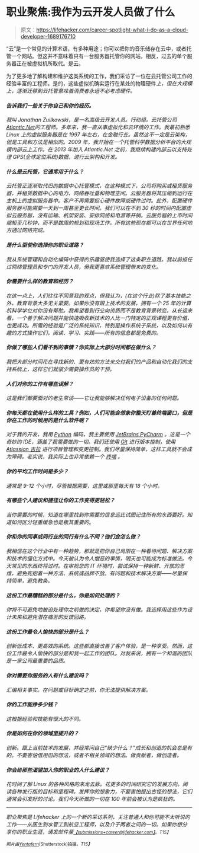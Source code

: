 # 职业聚焦:我作为云开发人员做了什么

> 原文：<https://lifehacker.com/career-spotlight-what-i-do-as-a-cloud-developer-1689176710>

“云”是一个常见的计算术语，有多种用途；你可以把你的音乐储存在云中，或者托管一个网站。但这并不意味着只有一台服务器托管你的网站，相反，过去的单个服务器正在被虚拟机所取代。是云。



为了更多地了解构建和维护这类系统的工作，我们采访了一位在云托管公司工作的经验丰富的工程师。是的，这些虚拟机确实运行在某处的物理硬件*上，但在大规模上，逐渐迁移到云托管意味着消费者永远不必考虑硬件。*

#### *告诉我们一些关于你自己和你的经历。*

*我叫 Jonathan Zuilkowski，是一名高级云开发人员。行动组。云托管公司[Atlantic.Net](https://www.atlantic.net/)的工程师。多年来，我一直从事虚拟化和云环境的工作。我最初熟悉 Linux 上的虚拟服务器是在 1997 年左右，在金融行业。虽然这不一定是云架构，但是工具和方法是相似的。2009 年，我开始在一个托管科学数据分析平台的大规模内部云上工作。在 2013 年加入 Atlantic.Net 之前，我继续构建内部云以支持处理 GPS(全球定位系统)数据，进行云架构和开发。*

#### *什么是云托管，它通常用于什么？*

*云托管正逐渐取代旧的数据中心托管模式，在这种模式下，公司将购买或租赁服务器，并租赁数据中心的电力、网络吞吐量和物理空间。云服务器将其压缩到运行在主机上的虚拟服务器中。客户不再需要担心硬件故障或硬件过时。此外，配置硬件服务器可能需要一天到一周甚至更长时间。我们可以在不到 30 秒的时间内配置虚拟云服务器，没有运输、机架安装、安排网络和电源等开销。云服务器的上市时间缩短至几秒钟，而不是数周的规划和现场工作。所有这些现在都可以在世界任何地方通过网络完成。*

#### *是什么驱使你选择你的职业道路？*

*我从系统管理和自动化编码中获得的乐趣驱使我选择了这条职业道路。我以前担任过网络管理员和专门的开发人员，但我更喜欢系统管理带来的变化。*

#### *你需要什么样的教育和经历？*

*在这一点上，人们往往不同意我的观点，但我认为，(在这个行业)除了基本技能之外，教育背景大多无关紧要。如果你没有跟上技术的发展，拥有一个 25 年的计算机科学学位对你没有帮助。我希望看到行业向资质而不是教育背景转变。从长远来看，一个善于解决问题并能快速吸收新技术的人比一门特定的正规课程更有价值，也更成功。所需的经验是广泛的系统知识，特别是操作系统子系统，以及如何以有趣的方式操作它们。阅读、学习、实践——所有的信息都是免费的。*

#### *你做了哪些人们看不到的事情？你实际上大部分时间都在做什么？*

*我把大部分时间花在寻找新的、更有效的方法来交付我们的产品和自动化我们的支持系统上，这样它们就很少需要操作员的干预。*

#### *人们对你的工作有哪些误解？*

*这是我们都要面对的老生常谈——它让我能够解决任何电子设备的任何问题。*

#### *你每天都在使用什么样的工具？例如，人们可能会想象你整天盯着终端窗口，但是你在工作的时候用的是什么软件呢？*

*对于我的开发，我用 [Python](https://lifehacker.com/five-best-programming-languages-for-first-time-learners-1494256243) 编码，我主要使用 [JetBrains PyCharm](https://www.jetbrains.com/pycharm/) 。这是一个奇妙的 IDE，涵盖了我需要做的一切。我们还使用 [Git](http://git-scm.com/) 进行版本控制，使用 [Atlassian 吉拉](https://www.atlassian.com/software/jira) 进行项目管理和变更控制。我们尽量保持简单，这样工具就不会成为障碍。老实说，我实际上也非常依赖一个 [终端](http://lifehacker.com/how-can-i-quickly-learn-terminal-commands-1494082178) 。*

#### *你的平均工作时间是多少？*

*通常是 9-12 个小时，尽管根据需要，这里或那里每天有 18 个小时。*

#### *有哪些个人建议和捷径让你的工作变得更轻松？*

*当你需要的时候，知道在哪里找到你需要的信息远比试图记住所有的东西要好。知道如何区分轻重缓急也是极其重要的。*

#### *你和你的同事或同行业的同行有什么不同？他们会怎么做？*

*我相信在这个行业中有一种趋势，那就是把你自己局限在一种看待问题、解决方案和技术的僵化方式中。今天被认为令人憎恶的事情，明天也可能成为标准做法。今天常见的东西终将过时。在审视您的 IT 环境时，尝试保持一种新鲜、开放的思维，避免死抱着一种方法、系统或品牌不放。有问题和技术解决方案——尽量保持简单，避免教条。*

#### *这份工作最糟糕的部分是什么，你是如何处理的？*

*你将不可避免地被迫处理你之前做的决定，你希望你没有做。我选择用这些作为设计未来和避免潜在痛苦的反馈回路。*

#### *这份工作最令人愉快的部分是什么？*

*创新低成本、更高效的系统。这些都直接改善了客户体验，是一种享受。然而，这份工作最令人愉快的部分是和我一起工作的团队。对我来说，拥有一个和谐的团队是一家公司最重要的品质。*

#### *你对需要你服务的人有什么建议吗？*

*汇编相关事实。在问题或目标确定之前，你无法提供解决方案。*

#### *你的工作能挣多少钱？*

*这根据经验和技能有很大的不同。*

#### *你是如何在你的领域里提升的？*

*创新。跟上当前技术的发展，并经常问自己“缺少什么？”成长和创造的机会总是有的。不要害怕借用旧的想法，或者不相关领域的想法。做贡献者，做创造者。*

#### *你会给那些渴望加入你的职业的人什么建议？*

*花时间了解 Linux 的各种风格的来龙去脉。花更多的时间研究它的发展方向。阅读各种发行版的目标和里程碑。发挥你的想象力，不要害怕提出古怪的想法，它们通常会引发好的讨论。我们今天所做的一切在 100 年前会被认为是疯狂的。*

* * *

*职业聚焦是 Lifehacker 上的一个新的采访系列，关注普通人和你可能不太听说的工作——从医生到水管工到航空工程师，以及介于两者之间的一切。如果你想分享你的职业生涯，请发邮件至[*<small>【submissions+career@lifehacker.com】</small>*](mailto:submissions+career@lifehacker.com)<small>*。*T15】</small>*

*<small>*照片由*</small>[<small>*Yentafern*</small>](http://www.shutterstock.com/pic-129594371/stock-photo-modern-interior-of-server-room-super-computer-server-room-datacenter-data-security-center.html?src=wgS7P0rcizNjykEArN8A6A-2-85&ws=1)<small>*(Shutterstock)拍摄。*T15】</small>*